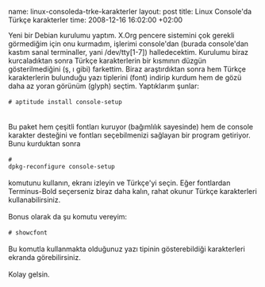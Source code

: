 name: linux-consoleda-trke-karakterler
layout: post
title: Linux Console'da Türkçe karakterler
time: 2008-12-16 16:02:00 +02:00

Yeni bir Debian kurulumu yaptım. X.Org pencere sistemini çok gerekli görmediğim için onu kurmadım, işlerimi console'dan (burada console'dan kastım sanal terminaller, yani /dev/tty[1-7]) halledecektim. Kurulumu biraz kurcaladıktan sonra Türkçe karakterlerin bir kısmının düzgün gösterilmediğini (ş, ı gibi) farkettim. Biraz araştırdıktan sonra hem Türkçe karakterlerin bulunduğu yazı tiplerini (font) indirip kurdum hem de gözü daha az yoran görünüm (glyph) seçtim. Yaptıklarım şunlar:<br /><br /><code># aptitude install console-setup </code><br /><br />Bu paket hem çeşitli fontları kuruyor (bağımlılık sayesinde) hem de console karakter desteğini ve fontları seçebilmenizi sağlayan bir program getiriyor. Bunu kurduktan sonra <br /><br /><code># dpkg-reconfigure console-setup </code> <br /><br />komutunu kullanın, ekranı izleyin ve Türkçe'yi seçin. Eğer fontlardan Terminus-Bold seçerseniz biraz daha kalın, rahat okunur Türkçe karakterleri kullanabilirsiniz.<br /><br />Bonus olarak da şu komutu vereyim:<br /><br /><code># showcfont </code><br /><br />Bu komutla kullanmakta olduğunuz yazı tipinin gösterebildiği karakterleri ekranda görebilirsiniz. <br /><br />Kolay gelsin.
